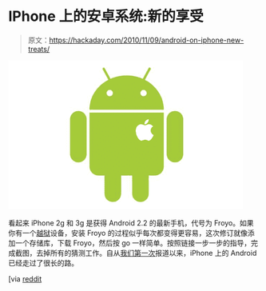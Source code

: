 # IPhone 上的安卓系统:新的享受

> 原文：<https://hackaday.com/2010/11/09/android-on-iphone-new-treats/>

![](img/a9d78dd038432cf51033e248e5a1f3ae.png "Apple-Android")

看起来 iPhone 2g 和 3g 是获得 Android 2.2 的最新手机，代号为 Froyo。如果你有一个[越狱](http://hackaday.com/2010/08/02/jailbreak-your-apple-products/)设备，安装 Froyo 的过程似乎每次都变得更容易，这次修订就像添加一个存储库，下载 Froyo，然后按 go 一样简单。按照链接一步一步的指导，完成截图，去掉所有的猜测工作。自从[我们第一次](http://hackaday.com/2010/04/22/android-on-the-iphone/)报道以来，iPhone 上的 Android 已经走过了很长的路。

[via [reddit](http://www.reddit.com/r/Android/comments/e3fkf/guide_to_install_android_221_froyo_on_iphone_2g/)